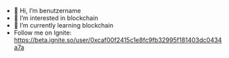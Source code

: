 - 👋 Hi, I’m benutzername
- 👀 I’m interested in blockchain
- 🌱 I’m currently learning blockchain
- Follow me on Ignite: https://beta.ignite.so/user/0xcaf00f2415c1e8fc9fb32995f181403dc0434a7a
